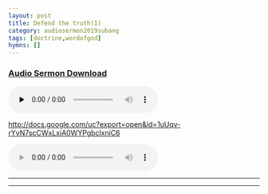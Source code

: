 ```yaml
---
layout: post
title: Defend the truth(1)
category: audiosermon2019subang
tags: [doctrine,wordofgod]
hymns: []
---
```


### <a href="https://drive.google.com/file/d/1uUqv-rYvN7scCWxLxjA0WYPgbclxniC6/view">Audio Sermon Download</a>

<audio controls preload="none">    
    <source src="http://docs.google.com/uc?export=open&id=1uUqv-rYvN7scCWxLxjA0WYPgbclxniC6" type="audio/mp3">test
</audio>

http://docs.google.com/uc?export=open&id=1uUqv-rYvN7scCWxLxjA0WYPgbclxniC6


<audio controls="controls">
  <source src="https://docs.google.com/uc?export=download&id=1uUqv-rYvN7scCWxLxjA0WYPgbclxniC6">testing123</audio>

----
****
